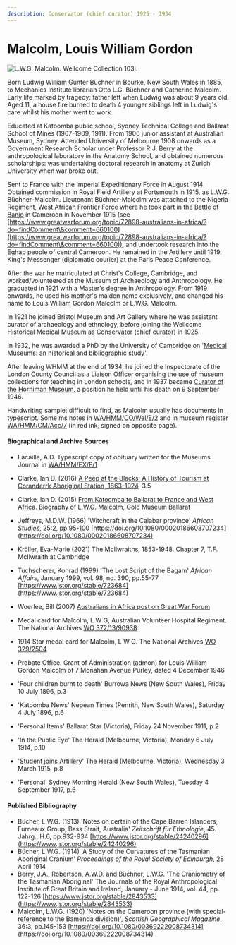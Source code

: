 ```yaml
---
description: Conservator (chief curator) 1925 - 1934
---
```


# Malcolm, Louis William Gordon

![L.W.G. Malcolm. Wellcome Collection 103i.](https://iiif.wellcomecollection.org/image/V0027849/full/760%2C/0/default.jpg)

Born Ludwig William Gunter Büchner in Bourke, New South Wales in 1885, to Mechanics Institute librarian Otto L.G. Büchner and Catherine Malcolm. Early life marked by tragedy: father left when Ludwig was about 9 years old. Aged 11, a house fire burned to death 4 younger siblings left in Ludwig's care whilst his mother went to work.

Educated at Katoomba public school, Sydney Technical College and Ballarat School of Mines (1907-1909, 1911). From 1906 junior assistant at Australian Museum, Sydney. Attended University of Melbourne 1908 onwards as a Government Research Scholar under Professor R.J. Berry at the anthropological laboratory in the Anatomy School, and obtained numerous scholarships: was undertaking doctoral research in anatomy at Zurich University when war broke out.

Sent to France with the Imperial Expeditionary Force in August 1914. Obtained commission in Royal Field Artillery at Portsmouth in 1915, as L.W.G. Büchner-Malcolm. Lieutenant Büchner-Malcolm was attached to the Nigeria Regiment, West African Frontier Force where he took part in the [Battle of Banjo](https://en.wikipedia.org/wiki/Battle\_of\_Banjo) in Cameroon in November 1915 (see [https://www.greatwarforum.org/topic/72898-australians-in-africa/?do=findComment\&comment=660100](https://www.greatwarforum.org/topic/72898-australians-in-africa/?do=findComment\&comment=660100)), and undertook research into the Eghap people of central Cameroon. He remained in the Artillery until 1919. King's Messenger (diplomatic courier) at the Paris Peace Conference.

After the war he matriculated at Christ's College, Cambridge, and worked/volunteered at the Museum of Archaeology and Anthropology. He graduated in 1921 with a Master's degree in Anthropology. From 1919 onwards, he used his mother's maiden name exclusively, and changed his name to Louis William Gordon Malcolm or L.W.G. Malcolm.

In 1921 he joined Bristol Museum and Art Gallery where he was assistant curator of archaeology and ethnology, before joining the Wellcome Historical Medical Museum as Conservator (chief curator) in 1925.

In 1932, he was awarded a PhD by the University of Cambridge on '[Medical Museums: an historical and bibliographic study](https://idiscover.lib.cam.ac.uk/permalink/f/t9gok8/44CAM\_ALMA21432633030003606)'.

After leaving WHMM at the end of 1934, he joined the Inspectorate of the London County Council as a Liaison Officer organising the use of museum collections for teaching in London schools, and in 1937 became [Curator of the Horniman Museum](https://www.horniman.ac.uk/agent/agent-11425/), a position he held until his death on 9 September 1946.

Handwriting sample: difficult to find, as Malcolm usually has documents in typescript. Some ms notes in [WA/HMM/CO/Wel/E/2](https://wellcomecollection.org/works/ubfs633j/items) and in museum register [WA/HMM/CM/Acc/7](https://wellcomecollection.org/works/au9sjk9g/items?canvas=73) (in red ink, signed on opposite page).

#### Biographical and Archive Sources

* Lacaille, A.D. Typescript copy of obituary written for the Museums Journal in [WA/HMM/EX/F/1](https://wellcomecollection.org/works/n6a3mp3a/items?canvas=188)
* Clarke, Ian D. (2016) [A Peep at the Blacks: A History of Tourism at Coranderrk Aboriginal Station, 1863-1924](https://www.google.co.uk/books/edition/A\_Peep\_at\_the\_Blacks/mDNBDAAAQBAJ?hl=en\&gbpv=0), 3.5
* Clarke, Ian D. (2015) [From Katoomba to Ballarat to France and West Africa](http://www.goldmuseum.com.au/from-katoomba-to-ballarat-to-france-and-west-africa/). Biography of L.W.G. Malcolm, Gold Museum Ballarat
* Jeffreys, M.D.W. (1966) 'Witchcraft in the Calabar province' _African Studies_, 25:2, pp.95-100 [https://doi.org/10.1080/00020186608707234](https://doi.org/10.1080/00020186608707234)
* Kröller, Eva-Marie (2021) The McIlwraiths, 1853-1948. Chapter 7, T.F. McIlwraith at Cambridge
* Tuchscherer, Konrad (1999) 'The Lost Script of the Bagam' _African Affairs_, January 1999, vol. 98, no. 390, pp.55-77 [https://www.jstor.org/stable/723684](https://www.jstor.org/stable/723684)
* Woerlee, Bill (2007) [Australians in Africa post on Great War Forum](https://www.greatwarforum.org/topic/72898-australians-in-africa/?do=findComment\&comment=660100)



* Medal card for Malcolm, L W G, Australian Volunteer Hospital Regiment. The National Archives [WO 372/13/90938](https://discovery.nationalarchives.gov.uk/details/r/D3904607)&#x20;
* 1914 Star medal card for Malcolm, L W G. The National Archives [WO 329/2504](https://discovery.nationalarchives.gov.uk/details/r/C4437722)
* Probate Office. Grant of Administration (admon) for Louis William Gordon Malcolm of 7 Monahan Avenue Purley, dated 4 December 1946
* 'Four children burnt to death' Burrowa News (New South Wales), Friday 10 July 1896, p.3
* 'Katoomba News' Nepean Times (Penrith, New South Wales), Saturday 4 July 1896, p.6
* 'Personal Items' Ballarat Star (Victoria), Friday 24 November 1911, p.2
* 'In the Public Eye' The Herald (Melbourne, Victoria), Monday 6 July 1914, p.10
* 'Student joins Artillery' The Herald (Melbourne, Victoria), Wednesday 3 March 1915, p.8
* 'Personal' Sydney Morning Herald (New South Wales), Tuesday 4 September 1917, p.6

#### Published Bibliography

* Bücher, L.W.G. (1913) 'Notes on certain of the Cape Barren Islanders, Furneaux Group, Bass Strait, Australia' _Zeitschrift für Ethnologie_, 45. Jahrg., H.6, pp.932-934 [https://www.jstor.org/stable/24240296](https://www.jstor.org/stable/24240296)
* Bücher, L.W.G. (1914) 'A Study of the Curvatures of the Tasmanian Aboriginal Cranium' _Proceedings of the Royal Society of Edinburgh_, 28 April 1914
* Berry, J.A., Robertson, A.W.D. and Büchner, L.W.G. 'The Craniometry of the Tasmanian Aboriginal' The Journals of the Royal Anthropological Institute of Great Britain and Ireland, January - June 1914, vol. 44, pp. 122-126 [https://www.jstor.org/stable/2843533](https://www.jstor.org/stable/2843533)
* Malcolm, L.W.G. (1920) 'Notes on the Cameroon province (with special-reference to the Bamenda division)', _Scottish Geographical Magazine_, 36:3, pp.145-153 [https://doi.org/10.1080/00369222008734314](https://doi.org/10.1080/00369222008734314)

